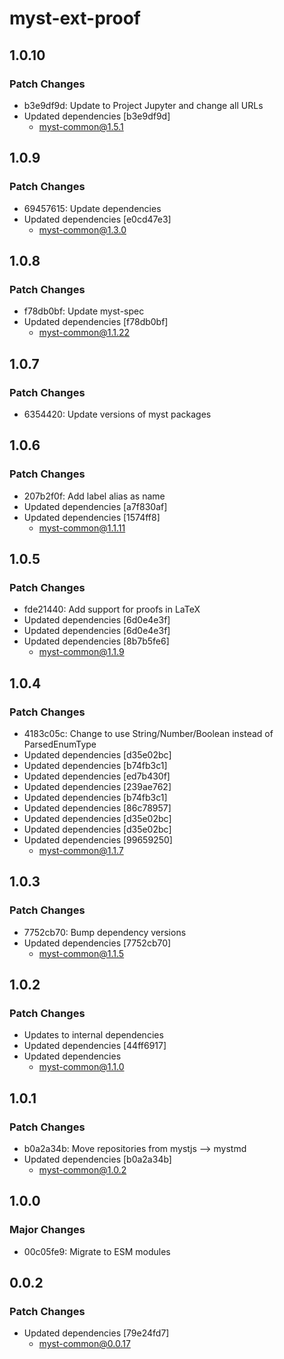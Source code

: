 # myst-ext-proof

## 1.0.10

### Patch Changes

- b3e9df9d: Update to Project Jupyter and change all URLs
- Updated dependencies [b3e9df9d]
  - myst-common@1.5.1

## 1.0.9

### Patch Changes

- 69457615: Update dependencies
- Updated dependencies [e0cd47e3]
  - myst-common@1.3.0

## 1.0.8

### Patch Changes

- f78db0bf: Update myst-spec
- Updated dependencies [f78db0bf]
  - myst-common@1.1.22

## 1.0.7

### Patch Changes

- 6354420: Update versions of myst packages

## 1.0.6

### Patch Changes

- 207b2f0f: Add label alias as name
- Updated dependencies [a7f830af]
- Updated dependencies [1574ff8]
  - myst-common@1.1.11

## 1.0.5

### Patch Changes

- fde21440: Add support for proofs in LaTeX
- Updated dependencies [6d0e4e3f]
- Updated dependencies [6d0e4e3f]
- Updated dependencies [8b7b5fe6]
  - myst-common@1.1.9

## 1.0.4

### Patch Changes

- 4183c05c: Change to use String/Number/Boolean instead of ParsedEnumType
- Updated dependencies [d35e02bc]
- Updated dependencies [b74fb3c1]
- Updated dependencies [ed7b430f]
- Updated dependencies [239ae762]
- Updated dependencies [b74fb3c1]
- Updated dependencies [86c78957]
- Updated dependencies [d35e02bc]
- Updated dependencies [d35e02bc]
- Updated dependencies [99659250]
  - myst-common@1.1.7

## 1.0.3

### Patch Changes

- 7752cb70: Bump dependency versions
- Updated dependencies [7752cb70]
  - myst-common@1.1.5

## 1.0.2

### Patch Changes

- Updates to internal dependencies
- Updated dependencies [44ff6917]
- Updated dependencies
  - myst-common@1.1.0

## 1.0.1

### Patch Changes

- b0a2a34b: Move repositories from mystjs --> mystmd
- Updated dependencies [b0a2a34b]
  - myst-common@1.0.2

## 1.0.0

### Major Changes

- 00c05fe9: Migrate to ESM modules

## 0.0.2

### Patch Changes

- Updated dependencies [79e24fd7]
  - myst-common@0.0.17

